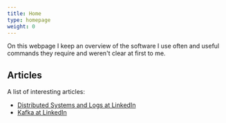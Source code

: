 ```yaml
---
title: Home
type: homepage
weight: 0
---
```


On this webpage I keep an overview of the software I use often 
and useful commands they require and weren't clear at first to me.

## Articles
A list of interesting articles:
- [Distributed Systems and Logs at LinkedIn](https://engineering.linkedin.com/distributed-systems/log-what-every-software-engineer-should-know-about-real-time-datas-unifying)
- [Kafka at LinkedIn](http://engineering.linkedin.com/kafka/benchmarking-apache-kafka-2-million-writes-second-three-cheap-machines)
